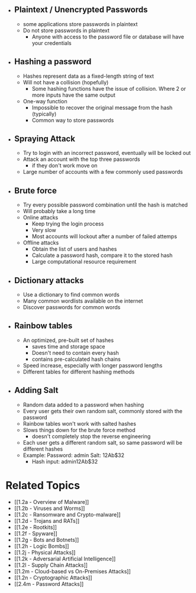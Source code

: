 - ## Plaintext / Unencrypted Passwords
	- some applications store passwords in plaintext
	- Do not store passwords in plaintext
		- Anyone with access to the password file or database will have your credentials
- ## Hashing a password
	- Hashes represent data as a fixed-length string of text
	- Will not have a collision (hopefully)
		- Some hashing functions have the issue of collision. Where 2 or more inputs have the same output
	- One-way function
		- Impossible to recover the original message from the hash (typically)
		- Common way to store passwords
- ## Spraying Attack
	- Try to login with an incorrect password, eventually will be locked out
	- Attack an account with the top three passwords
		- if they don't work move on
	- Large number of accounts with a few commonly used passwords
- ## Brute force
	- Try every possible password combination until the hash is matched
	- Will probably take a long time
	- Online attacks
		- Keep trying the login process
		- Very slow
		- Most accounts will lockout after a number of failed attemps
	- Offline attacks
		- Obtain the list of users and hashes
		- Calculate a password hash, compare it to the stored hash
		- Large computational resource requirement
- ## Dictionary attacks
	- Use a dictionary to find common words
	- Many common wordlists available on the internet
	- Discover passwords for common words
- ## Rainbow tables
	- An optimized, pre-built set of hashes
		- saves time and storage space
		- Doesn't need to contain every hash
		- contains pre-calculated hash chains
	- Speed increase, especially with longer password lengths
	- Different tables for different hashing methods
- ## Adding Salt
	- Random data added to a password when hashing
	- Every user gets their own random salt, commonly stored with the password
	- Rainbow tables won't work with salted hashes
	- Slows things down for the brute force method
		- doesn't completely stop the reverse engineering
	- Each user gets a different random salt, so same password will be different hashes
	- Example: Password: admin Salt: 12Ab$32
		- Hash input: admin12Ab$32

# Related Topics
- [[1.2a - Overview of Malware]]
- [[1.2b - Viruses and Worms]]
- [[1.2c - Ransomware and Crypto-malware]]
- [[1.2d - Trojans and RATs]]
- [[1.2e - Rootkits]]
- [[1.2f - Spyware]]
- [[1.2g - Bots and Botnets]]
- [[1.2h - Logic Bombs]]
- [[1.2j - Physical Attacks]]
- [[1.2k - Adversarial Artificial Intelligence]]
- [[1.2l - Supply Chain Attacks]]
- [[1.2m - Cloud-based vs On-Premises Attacks]]
- [[1.2n - Cryptographic Attacks]]
- [[2.4m - Password Attacks]]